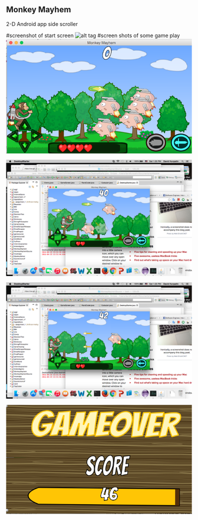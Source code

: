 ## Monkey Mayhem
2-D Android app side scroller
 
#screenshot of start screen
![alt tag](https://raw.githubusercontent.com/davidxyz/MonkeyMayhem/master/screenshots/startscreen.png)
#screen shots of some game play
![alt tag](https://raw.githubusercontent.com/davidxyz/MonkeyMayhem/master/screenshots/ss1.png)

![alt tag](https://raw.githubusercontent.com/davidxyz/MonkeyMayhem/master/screenshots/ss2.png)


![alt tag](https://raw.githubusercontent.com/davidxyz/MonkeyMayhem/master/screenshots/ss3.png)

![alt tag](https://raw.githubusercontent.com/davidxyz/MonkeyMayhem/master/screenshots/gameover.png)

